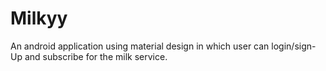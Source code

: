 # Milkyy
An android application using material design in which user can login/sign-Up and subscribe for the milk service.
